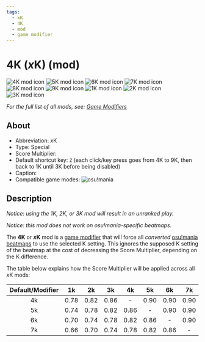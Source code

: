 ```yaml
---
tags:
  - xK
  - 4K
  - mod
  - game modifier
---
```


<!-- this article is a stub -->

<!--TO-DO:
- create the rest of the stubs for osu!mania mods
- replace placeholders
- add images -->

# 4K (*x*K) (mod)

![4K mod icon](/wiki/shared/mods/4K.png "4K mod icon") ![5K mod icon](/wiki/shared/mods/5K.png "5K mod icon") ![6K mod icon](/wiki/shared/mods/6K.png "6K mod icon") ![7K mod icon](/wiki/shared/mods/7K.png "7K mod icon") ![8K mod icon](/wiki/shared/mods/8K.png "8K mod icon") ![9K mod icon](/wiki/shared/mods/9K.png "9K mod icon") ![1K mod icon](/wiki/shared/mods/1K.png "1K mod icon") ![2K mod icon](/wiki/shared/mods/2K.png "2K mod icon") ![3K mod icon](/wiki/shared/mods/3K.png "3K mod icon") 

*For the full list of all mods, see: [Game Modifiers](/wiki/Game_Modifiers)*

## About

- Abbreviation: *x*K
- Type: Special
- Score Multiplier: <!--placeholder (numbers may vary from game mode to game mode -->
- Default shortcut key: `Z` (each click/key press goes from 4K to 9K, then back to 1K until 3K before being disabled)
- Caption: <!--placeholder-->
- Compatible game modes: ![][o!m]

## Description

*Notice: using the 1K, 2K, or 3K mod will result in an unranked play.*

*Notice: this mod does not work on osu!mania-specific beatmaps.*

The **4K** or ***x*K** mod is a [game modifier](/wiki/Game_Modifiers) that will force all *converted* [osu!mania](/wiki/Game_Modes/osu!mania) [beatmaps](/wiki/Beatmaps) to use the selected K setting. This ignores the supposed K setting of the beatmap at the cost of decreasing the Score Multiplier, depending on the K difference. 

The table below explains how the Score Multiplier will be applied across all *x*K mods:

| Default/Modifier | 1k | 2k | 3k | 4k | 5k | 6k | 7k | 8k | 9k |
| :-: | :-: | :-: | :-: | :-: | :-: | :-: | :-: | :-: | :-: |
| 4k | 0.78 | 0.82 | 0.86 | - | 0.90 | 0.90 | 0.90 | 0.90 | 0.90 |
| 5k | 0.74 | 0.78 | 0.82 | 0.86 | - | 0.90 | 0.90 | 0.90 | 0.90 |
| 6k | 0.70 | 0.74 | 0.78 | 0.82 | 0.86 | - | 0.90 | 0.90 | 0.90 |
| 7k | 0.66 | 0.70 | 0.74 | 0.78 | 0.82 | 0.86 | - | 0.90 | 0.90 |

[o!m]: /wiki/shared/mode/mania.png "osu!mania"
